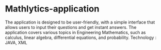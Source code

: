 # Mathlytics-application
The application is designed to be user-friendly, with a simple interface that allows users to input their questions and get instant answers. The application covers various topics in Engineering Mathematics, such as calculus, linear algebra, differential equations, and probability. Technology : JAVA, XML 
